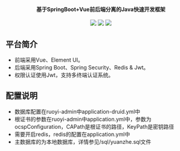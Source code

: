 <h4 align="center">基于SpringBoot+Vue前后端分离的Java快速开发框架</h4>
<p align="center">
	<a href="https://gitee.com/y_project/RuoYi-Vue/stargazers"><img src="https://gitee.com/y_project/RuoYi-Vue/badge/star.svg?theme=dark"></a>
	<a href="https://gitee.com/y_project/RuoYi-Vue"><img src="https://img.shields.io/badge/RuoYi-v3.8.1-brightgreen.svg"></a>
	<a href="https://gitee.com/y_project/RuoYi-Vue/blob/master/LICENSE"><img src="https://img.shields.io/github/license/mashape/apistatus.svg"></a>
</p>

## 平台简介

* 前端采用Vue、Element UI。
* 后端采用Spring Boot、Spring Security、Redis & Jwt。
* 权限认证使用Jwt，支持多终端认证系统。

## 配置说明
* 数据库配置在ruoyi-admin中application-druid.yml中
* 根证书的参数在ruoyi-admin中application.yml中，参数为ocspConfiguration，CAPath是根证书的路径，KeyPath是密钥路径
* 需要开启redis，redis的配置在application.yml中
* 主数据库的为本地数据库，详情参见/sql/yuanzhe.sql文件 


